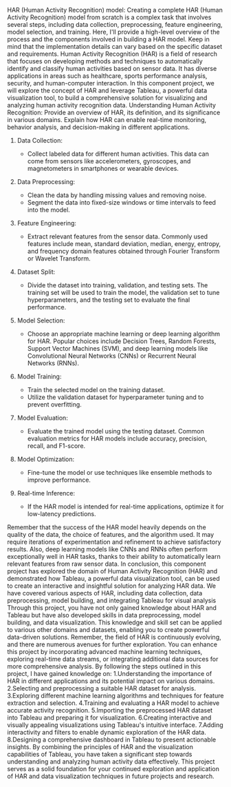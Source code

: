 HAR (Human Activity Recognition) model: 
Creating a complete HAR (Human Activity Recognition) model from scratch is a complex task that involves several steps, including data collection, preprocessing, feature engineering, model selection, and training. Here, I'll provide a high-level overview of the process and the components involved in building a HAR model. Keep in mind that the implementation details can vary based on the specific dataset and requirements.
Human Activity Recognition (HAR) is a field of research that focuses on developing methods and techniques to automatically identify and classify human activities based on sensor data. It has diverse applications in areas such as healthcare, sports performance analysis, security, and human-computer interaction. In this component project, we will explore the concept of HAR and leverage Tableau, a powerful data visualization tool, to build a comprehensive solution for visualizing and analyzing human activity recognition data.
Understanding Human Activity Recognition:
Provide an overview of HAR, its definition, and its significance in various domains. Explain how HAR can enable real-time monitoring, behavior analysis, and decision-making in different applications.

1. Data Collection:
    - Collect labeled data for different human activities. This data can come from sensors like accelerometers, gyroscopes, and magnetometers in smartphones or wearable devices.

2. Data Preprocessing:
    - Clean the data by handling missing values and removing noise.
    - Segment the data into fixed-size windows or time intervals to feed into the model.

3. Feature Engineering:
    - Extract relevant features from the sensor data. Commonly used features include mean, standard deviation, median, energy, entropy, and frequency domain features obtained through Fourier Transform or Wavelet Transform.

4. Dataset Split:
    - Divide the dataset into training, validation, and testing sets. The training set will be used to train the model, the validation set to tune hyperparameters, and the testing set to evaluate the final performance.

5. Model Selection:
    - Choose an appropriate machine learning or deep learning algorithm for HAR. Popular choices include Decision Trees, Random Forests, Support Vector Machines (SVM), and deep learning models like Convolutional Neural Networks (CNNs) or Recurrent Neural Networks (RNNs).

6. Model Training:
    - Train the selected model on the training dataset.
    - Utilize the validation dataset for hyperparameter tuning and to prevent overfitting.

7. Model Evaluation:
    - Evaluate the trained model using the testing dataset. Common evaluation metrics for HAR models include accuracy, precision, recall, and F1-score.

8. Model Optimization:
    - Fine-tune the model or use techniques like ensemble methods to improve performance.

9. Real-time Inference:
    - If the HAR model is intended for real-time applications, optimize it for low-latency predictions.

Remember that the success of the HAR model heavily depends on the quality of the data, the choice of features, and the algorithm used. It may require iterations of experimentation and refinement to achieve satisfactory results. Also, deep learning models like CNNs and RNNs often perform exceptionally well in HAR tasks, thanks to their ability to automatically learn relevant features from raw sensor data.
In conclusion, this component project has explored the domain of Human Activity Recognition (HAR) and demonstrated how Tableau, a powerful data visualization tool, can be used to create an interactive and insightful solution for analyzing HAR data. We have covered various aspects of HAR, including data collection, data preprocessing, model building, and integrating Tableau for visual analysis
Through this project, you have not only gained knowledge about HAR and Tableau but have also developed skills in data preprocessing, model building, and data visualization. This knowledge and skill set can be applied to various other domains and datasets, enabling you to create powerful data-driven solutions.
Remember, the field of HAR is continuously evolving, and there are numerous avenues for further exploration. You can enhance this project by incorporating advanced machine learning techniques, exploring real-time data streams, or integrating additional data sources for more comprehensive analysis.
By following the steps outlined in this project, I have gained knowledge on:
1.Understanding the importance of HAR in different applications and its potential impact on various domains. 
2.Selecting and preprocessing a suitable HAR dataset for analysis. 
3.Exploring different machine learning algorithms and techniques for feature extraction and selection. 4.Training and evaluating a HAR model to achieve accurate activity recognition. 
5.Importing the preprocessed HAR dataset into Tableau and preparing it for visualization. 
6.Creating interactive and visually appealing visualizations using Tableau's intuitive interface. 
7.Adding interactivity and filters to enable dynamic exploration of the HAR data. 
8.Designing a comprehensive dashboard in Tableau to present actionable insights.
By combining the principles of HAR and the visualization capabilities of Tableau, you have taken a significant step towards understanding and analyzing human activity data effectively. This project serves as a solid foundation for your continued exploration and application of HAR and data visualization techniques in future projects and research.
